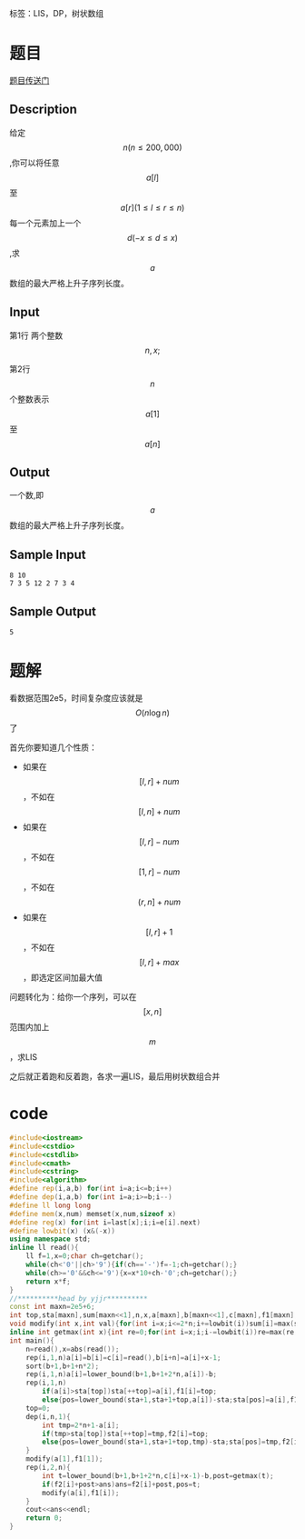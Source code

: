 ﻿---
subtitle: "LIS的巧妙转化"
tags: 
 - DP-杂题
 - 数据结构-树状数组
grammar_cjkRuby: true
catalog: true
layout:  post
header-img: "img/header/P97.jpg"
preview-img: "/img/preview/P97.jpg"
---
标签：LIS，DP，树状数组

# 题目

[题目传送门](https://www.lydsy.com/JudgeOnline/problem.php?id=5442)

## Description

给定$$n(n\leq 200,000)$$,你可以将任意$$a[l]$$至$$a[r](1\leq l\leq r\leq n)$$每一个元素加上一个$$d(-x\leq d\leq x)$$,求$$a$$数组的最大严格上升子序列长度。

## Input

第1行 两个整数$$n,x;$$

第2行 $$n$$个整数表示$$a[1]$$至$$a[n]$$

## Output

一个数,即$$a$$数组的最大严格上升子序列长度。

## Sample Input
```
8 10
7 3 5 12 2 7 3 4
```
## Sample Output
```
5
```

# 题解

看数据范围2e5，时间复杂度应该就是$$O(n\log n)$$了

首先你要知道几个性质：

- 如果在$$[l,r]+num$$，不如在$$[l,n]+num$$
- 如果在$$[l,r]-num$$，不如在$$[1,r]-num$$，不如在$$(r,n]+num$$
- 如果在$$[l,r]+1$$，不如在$$[l,r]+max$$，即选定区间加最大值

问题转化为：给你一个序列，可以在$$[x,n]$$范围内加上$$m$$，求LIS

之后就正着跑和反着跑，各求一遍LIS，最后用树状数组合并

# code
```cpp
#include<iostream>
#include<cstdio>
#include<cstdlib>
#include<cmath>
#include<cstring>
#include<algorithm>
#define rep(i,a,b) for(int i=a;i<=b;i++)
#define dep(i,a,b) for(int i=a;i>=b;i--)
#define ll long long
#define mem(x,num) memset(x,num,sizeof x)
#define reg(x) for(int i=last[x];i;i=e[i].next)
#define lowbit(x) (x&(-x))
using namespace std;
inline ll read(){
    ll f=1,x=0;char ch=getchar();
    while(ch<'0'||ch>'9'){if(ch=='-')f=-1;ch=getchar();}
    while(ch>='0'&&ch<='9'){x=x*10+ch-'0';ch=getchar();}
    return x*f;
}
//**********head by yjjr**********
const int maxn=2e5+6;
int top,sta[maxn],sum[maxn<<1],n,x,a[maxn],b[maxn<<1],c[maxn],f1[maxn],f2[maxn],ans=0,pos;
void modify(int x,int val){for(int i=x;i<=2*n;i+=lowbit(i))sum[i]=max(sum[i],val);}
inline int getmax(int x){int re=0;for(int i=x;i;i-=lowbit(i))re=max(re,sum[i]);return re;}
int main(){
    n=read(),x=abs(read());
    rep(i,1,n)a[i]=b[i]=c[i]=read(),b[i+n]=a[i]+x-1;
    sort(b+1,b+1+n*2);
    rep(i,1,n)a[i]=lower_bound(b+1,b+1+2*n,a[i])-b; 
    rep(i,1,n)
        if(a[i]>sta[top])sta[++top]=a[i],f1[i]=top;
        else{pos=lower_bound(sta+1,sta+1+top,a[i])-sta;sta[pos]=a[i],f1[i]=pos;}
    top=0;
    dep(i,n,1){
        int tmp=2*n+1-a[i];
        if(tmp>sta[top])sta[++top]=tmp,f2[i]=top;
        else{pos=lower_bound(sta+1,sta+1+top,tmp)-sta;sta[pos]=tmp,f2[i]=pos;}
    }
    modify(a[1],f1[1]);
    rep(i,2,n){
        int t=lower_bound(b+1,b+1+2*n,c[i]+x-1)-b,post=getmax(t);
        if(f2[i]+post>ans)ans=f2[i]+post,pos=t;
        modify(a[i],f1[i]);
    }
    cout<<ans<<endl;
    return 0;
}
```
